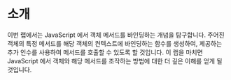 # 소개

이번 랩에서는 JavaScript 에서 객체 메서드를 바인딩하는 개념을 탐구합니다. 주어진 객체의 특정 메서드를 해당 객체의 컨텍스트에 바인딩하는 함수를 생성하여, 제공하는 추가 인수를 사용하여 메서드를 호출할 수 있도록 할 것입니다. 이 랩을 마치면 JavaScript 에서 객체와 해당 메서드를 조작하는 방법에 대한 더 깊은 이해를 얻게 될 것입니다.

